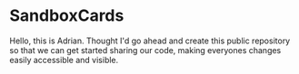 # SandboxCards
Hello, this is Adrian. Thought I'd go ahead and create this public repository so that we can get started sharing our code, making everyones changes easily accessible and visible.
